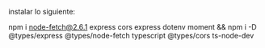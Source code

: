 instalar lo siguiente: 

npm i node-fetch@2.6.1 express cors express dotenv moment && 
npm i -D @types/express @types/node-fetch typescript @types/cors ts-node-dev
